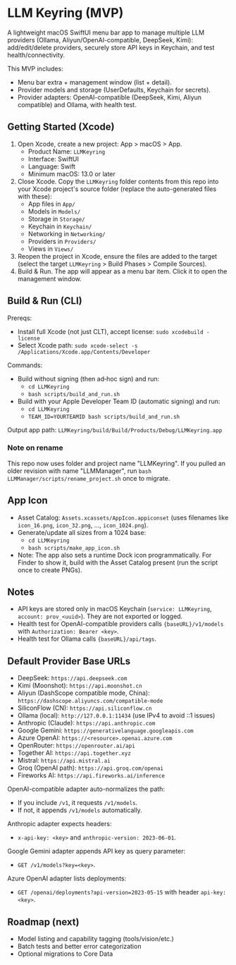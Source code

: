 # LLM Keyring (MVP)

A lightweight macOS SwiftUI menu bar app to manage multiple LLM providers (Ollama, Aliyun/OpenAI-compatible, DeepSeek, Kimi): add/edit/delete providers, securely store API keys in Keychain, and test health/connectivity.

This MVP includes:
- Menu bar extra + management window (list + detail).
- Provider models and storage (UserDefaults, Keychain for secrets).
- Provider adapters: OpenAI-compatible (DeepSeek, Kimi, Aliyun compatible) and Ollama, with health test.

## Getting Started (Xcode)

1) Open Xcode, create a new project: App > macOS > App.
   - Product Name: `LLMKeyring`
   - Interface: SwiftUI
   - Language: Swift
   - Minimum macOS: 13.0 or later
2) Close Xcode. Copy the `LLMKeyring` folder contents from this repo into your Xcode project's source folder (replace the auto-generated files with these):
   - App files in `App/`
   - Models in `Models/`
   - Storage in `Storage/`
   - Keychain in `Keychain/`
   - Networking in `Networking/`
   - Providers in `Providers/`
   - Views in `Views/`
3) Reopen the project in Xcode, ensure the files are added to the target (select the target `LLMKeyring` > Build Phases > Compile Sources).
4) Build & Run. The app will appear as a menu bar item. Click it to open the management window.

## Build & Run (CLI)

Prereqs:
- Install full Xcode (not just CLT), accept license: `sudo xcodebuild -license`
- Select Xcode path: `sudo xcode-select -s /Applications/Xcode.app/Contents/Developer`

Commands:
- Build without signing (then ad‑hoc sign) and run:
  - `cd LLMKeyring`
  - `bash scripts/build_and_run.sh`
- Build with your Apple Developer Team ID (automatic signing) and run:
  - `cd LLMKeyring`
  - `TEAM_ID=YOURTEAMID bash scripts/build_and_run.sh`

Output app path: `LLMKeyring/build/Build/Products/Debug/LLMKeyring.app`

### Note on rename
This repo now uses folder and project name "LLMKeyring".
If you pulled an older revision with name "LLMManager", run `bash LLMManager/scripts/rename_project.sh` once to migrate.

## App Icon
- Asset Catalog: `Assets.xcassets/AppIcon.appiconset` (uses filenames like `icon_16.png`, `icon_32.png`, ..., `icon_1024.png`).
- Generate/update all sizes from a 1024 base:
  - `cd LLMKeyring`
  - `bash scripts/make_app_icon.sh`
- Note: The app also sets a runtime Dock icon programmatically. For Finder to show it, build with the Asset Catalog present (run the script once to create PNGs).

## Notes
- API keys are stored only in macOS Keychain (`service: LLMKeyring`, `account: prov_<uuid>`). They are not exported or logged.
- Health test for OpenAI-compatible providers calls `{baseURL}/v1/models` with `Authorization: Bearer <key>`.
- Health test for Ollama calls `{baseURL}/api/tags`.

## Default Provider Base URLs
- DeepSeek: `https://api.deepseek.com`
- Kimi (Moonshot): `https://api.moonshot.cn`
- Aliyun (DashScope compatible mode, China): `https://dashscope.aliyuncs.com/compatible-mode`
 - SiliconFlow (CN): `https://api.siliconflow.cn`
 - Ollama (local): `http://127.0.0.1:11434` (use IPv4 to avoid ::1 issues)
 - Anthropic (Claude): `https://api.anthropic.com`
 - Google Gemini: `https://generativelanguage.googleapis.com`
 - Azure OpenAI: `https://<resource>.openai.azure.com`
 - OpenRouter: `https://openrouter.ai/api`
 - Together AI: `https://api.together.xyz`
 - Mistral: `https://api.mistral.ai`
 - Groq (OpenAI path): `https://api.groq.com/openai`
 - Fireworks AI: `https://api.fireworks.ai/inference`

OpenAI-compatible adapter auto-normalizes the path:
- If you include `/v1`, it requests `/v1/models`.
- If not, it appends `/v1/models` automatically.

Anthropic adapter expects headers:
- `x-api-key: <key>` and `anthropic-version: 2023-06-01`.

Google Gemini adapter appends API key as query parameter:
- `GET /v1/models?key=<key>`.

Azure OpenAI adapter lists deployments:
- `GET /openai/deployments?api-version=2023-05-15` with header `api-key: <key>`.

## Roadmap (next)
- Model listing and capability tagging (tools/vision/etc.)
- Batch tests and better error categorization
- Optional migrations to Core Data
